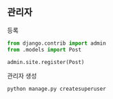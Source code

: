 ## 관리자

등록
```python
from django.contrib import admin
from .models import Post

admin.site.register(Post)
```

관리자 생성
```bash
python manage.py createsuperuser
```